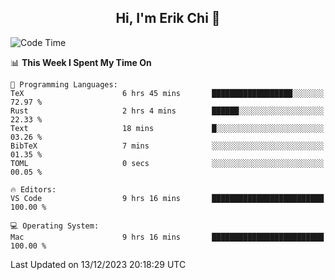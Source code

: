 <h2 align="center"> Hi, I'm Erik Chi 👋 </h2>

<table>
    
<!--START_SECTION:waka-->
![Code Time](http://img.shields.io/badge/Code%20Time-2%2C618%20hrs%2011%20mins-blue)

📊 **This Week I Spent My Time On** 

```text
💬 Programming Languages: 
TeX                      6 hrs 45 mins       ██████████████████░░░░░░░   72.97 % 
Rust                     2 hrs 4 mins        ██████░░░░░░░░░░░░░░░░░░░   22.33 % 
Text                     18 mins             █░░░░░░░░░░░░░░░░░░░░░░░░   03.26 % 
BibTeX                   7 mins              ░░░░░░░░░░░░░░░░░░░░░░░░░   01.35 % 
TOML                     0 secs              ░░░░░░░░░░░░░░░░░░░░░░░░░   00.05 % 

🔥 Editors: 
VS Code                  9 hrs 16 mins       █████████████████████████   100.00 % 

💻 Operating System: 
Mac                      9 hrs 16 mins       █████████████████████████   100.00 % 
```


 Last Updated on 13/12/2023 20:18:29 UTC
<!--END_SECTION:waka-->
</td></tr>
</table>